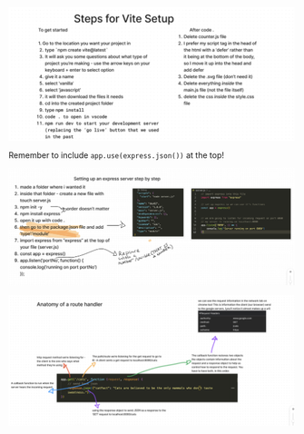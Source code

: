 
![vite-setup](vite-setup.png)

Remember to include 
`app.use(express.json())`
at the top!

![Setting up express](basic-express-setup.png)

![Anatomy of a route handler](express-route-handler.png)